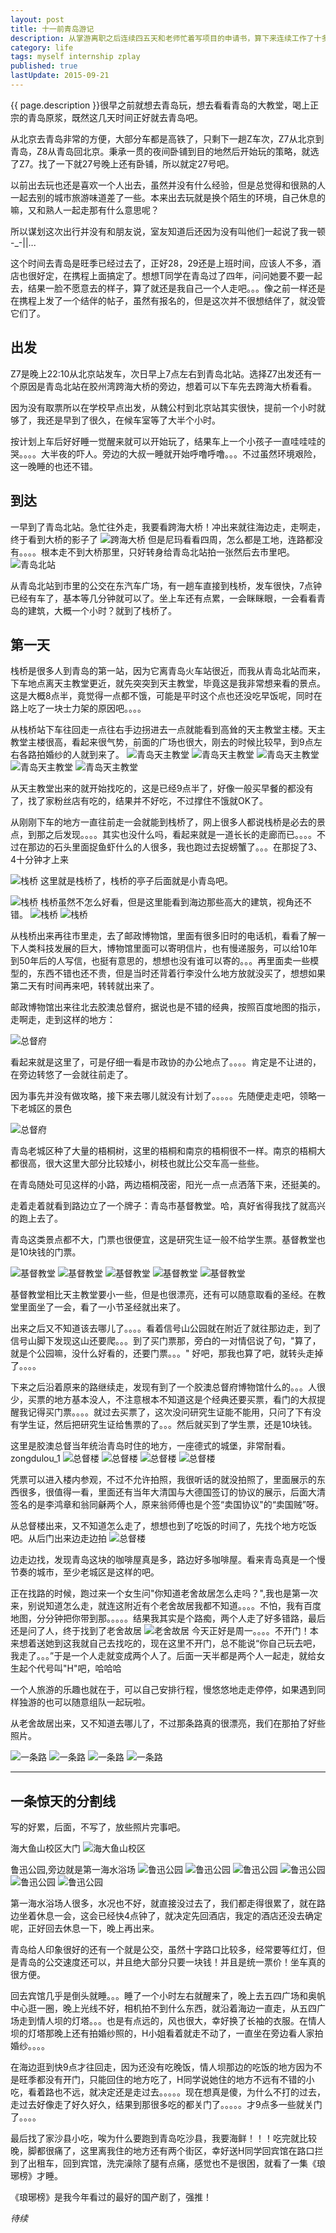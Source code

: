```yaml
---
layout: post
title: 十一前青岛游记
description: 从掌游离职之后连续四五天和老师忙着写项目的申请书，算下来连续工作了十多天，实在感觉有点累，就想着马上那就中秋、十一放假了，不如出去玩两天吧。
category: life
tags: myself internship zplay
published: true
lastUpdate: 2015-09-21
---
```


{{ page.description }}很早之前就想去青岛玩，想去看看青岛的大教堂，喝上正宗的青岛原浆，既然这几天时间正好就去青岛吧。

从北京去青岛非常的方便，大部分车都是高铁了，只剩下一趟Z车次，Z7从北京到青岛，Z8从青岛回北京。秉承一贯的夜间卧铺到目的地然后开始玩的策略，就选了Z7。找了一下就27号晚上还有卧铺，所以就定27号吧。

以前出去玩也还是喜欢一个人出去，虽然并没有什么经验，但是总觉得和很熟的人一起去别的城市旅游味道差了一些。本来出去玩就是换个陌生的环境，自己休息的嘛，又和熟人一起走那有什么意思呢？

所以谋划这次出行并没有和朋友说，室友知道后还因为没有叫他们一起说了我一顿 -_-||...

这个时间去青岛是旺季已经过去了，正好28，29还是上班时间，应该人不多，酒店也很好定，在携程上面搞定了。想想T同学在青岛过了四年，问问她要不要一起去，结果一脸不愿意去的样子，算了就还是我自己一个人走吧。。。像之前一样还是在携程上发了一个结伴的帖子，虽然有报名的，但是这次并不很想结伴了，就没管它们了。



## 出发 ##
Z7是晚上22:10从北京站发车，次日早上7点左右到青岛北站。选择Z7出发还有一个原因是青岛北站在胶州湾跨海大桥的旁边，想着可以下车先去跨海大桥看看。

因为没有取票所以在学校早点出发，从魏公村到北京站其实很快，提前一个小时就够了，我还是早到了很久，在候车室等了大半个小时。


按计划上车后好好睡一觉醒来就可以开始玩了，结果车上一个小孩子一直哇哇哇的哭。。。。大半夜的吓人。旁边的大叔一睡就开始呼噜呼噜。。。不过虽然环境艰险，这一晚睡的也还不错。

## 到达 ##
一早到了青岛北站。急忙往外走，我要看跨海大桥！冲出来就往海边走，走啊走，终于看到大桥的影子了 ![跨海大桥](/images/qd/kuahaidaqiao.JPG) 但是尼玛看看四周，怎么都是工地，连路都没有。。。。根本走不到大桥那里，只好转身给青岛北站拍一张然后去市里吧。 ![青岛北站](/images/qd/qingdaobeizhan.JPG)

从青岛北站到市里的公交在东汽车广场，有一趟车直接到栈桥，发车很快，7点钟已经有车了，基本等几分钟就可以了。坐上车还有点累，一会眯眯眼，一会看看青岛的建筑，大概一个小时？就到了栈桥了。

## 第一天 ##
栈桥是很多人到青岛的第一站，因为它离青岛火车站很近，而我从青岛北站而来，下车地点离天主教堂更近，就先突突到天主教堂，毕竟这是我非常想来看的景点。这是大概8点半，竟觉得一点都不饿，可能是平时这个点也还没吃早饭呢，同时在路上吃了一块士力架的原因吧。。。。

从栈桥站下车往回走一点往右手边拐进去一点就能看到高耸的天主教堂主楼。天主教堂主楼很高，看起来很气势，前面的广场也很大，刚去的时候比较早，到9点左右各路拍婚纱的人就到来了。
![青岛天主教堂](/images/qd/tianzhujiaotang_1.JPG)
![青岛天主教堂](/images/qd/tianzhujiaotang_2.JPG)
![青岛天主教堂](/images/qd/tianzhujiaotang_3.JPG)
![青岛天主教堂](/images/qd/tianzhujiaotang_4.JPG)
![青岛天主教堂](/images/qd/tianzhujiaotang_5.JPG)

从天主教堂出来的就开始找吃的，这是已经9点半了，好像一般买早餐的都没有了，找了家粉丝店有吃的，结果并不好吃，不过撑住不饿就OK了。

从刚刚下车的地方一直往前走一会就能到栈桥了，网上很多人都说栈桥是必去的景点，到那之后发现。。。。其实也没什么吗，看起来就是一道长长的走廊而已。。。。不过在那边的石头里面捉鱼虾什么的人很多，我也跑过去捉螃蟹了。。。在那捉了3、4十分钟才上来

![栈桥](/images/qd/zhanqiao_1.JPG)
这里就是栈桥了，栈桥的亭子后面就是小青岛吧。

![栈桥](/images/qd/zhanqiao_2.JPG)
栈桥虽然不怎么好看，但是这里能看到海边那些高大的建筑，视角还不错。
![栈桥](/images/qd/zhanqiao_3.JPG)
![栈桥](/images/qd/zhanqiao_4.JPG)

从栈桥出来再往市里走，去了邮政博物馆，里面有很多旧时的电话机，看看了解一下人类科技发展的巨大，博物馆里面可以寄明信片，也有慢递服务，可以给10年到50年后的人写信，也挺有意思的，想想也没有谁可以寄的。。。再里面卖一些模型的，东西不错也还不贵，但是当时还背着行李没什么地方放就没买了，想想如果第二天有时间再来吧，转转就出来了。

邮政博物馆出来往北去胶澳总督府，据说也是不错的经典，按照百度地图的指示，走啊走，走到这样的地方：

![总督府](/images/qd/zongdufu_1.JPG)

看起来就是这里了，可是仔细一看是市政协的办公地点了。。。。肯定是不让进的，在旁边转悠了一会就往前走了。

因为事先并没有做攻略，接下来去哪儿就没有计划了。。。。。先随便走走吧，领略一下老城区的景色

![总督府](/images/qd/zongdufu_2.JPG)

青岛老城区种了大量的梧桐树，这里的梧桐和南京的梧桐很不一样。南京的梧桐大都很高，很大这里大部分比较矮小，树枝也就比公交车高一些些。

在青岛随处可见这样的小路，两边梧桐茂密，阳光一点一点洒落下来，还挺美的。

走着走着就看到路边立了一个牌子：青岛市基督教堂。哈，真好省得我找了就高兴的跑上去了。

青岛这类景点都不大，门票也很便宜，这是研究生证一般不给学生票。基督教堂也是10块钱的门票。

![基督教堂](/images/qd/jidujiaotang_1.JPG)
![基督教堂](/images/qd/jidujiaotang_2.JPG)
![基督教堂](/images/qd/jidujiaotang_3.JPG)
![基督教堂](/images/qd/jidujiaotang_4.JPG)
![基督教堂](/images/qd/jidujiaotang_5.JPG)

基督教堂相比天主教堂要小一些，但是也很漂亮，还有可以随意取看的圣经。在教堂里面坐了一会，看了一小节圣经就出来了。

出来之后又不知道该去哪儿了。。。。看着信号山公园就在附近了就往那边走，到了信号山脚下发现这山还要爬。。。到了买门票那，旁白的一对情侣说了句，"算了，就是个公园嘛，没什么好看的，还要门票。。。"  好吧，那我也算了吧，就转头走掉了。。。。

下来之后沿着原来的路继续走，发现有到了一个胶澳总督府博物馆什么的。。。人很少，买票的地方基本没人，不注意根本不知道这是个经典还要买票，看门的大叔提醒我记得买门票。。。。就过去买票了，这次没问研究生证能不能用，只问了下有没有学生证，然后把研究生证给售票的了。。。然后就买到了学生票，还是10块钱。

这里是胶澳总督当年统治青岛时住的地方，一座德式的城堡，非常耐看。
zongdulou_1
![总督楼](/images/qd/zongdulou_1.JPG)
![总督楼](/images/qd/zongdulou_2.JPG)
![总督楼](/images/qd/zongdulou_3.JPG)
![总督楼](/images/qd/zongdulou_4.JPG)

凭票可以进入楼内参观，不过不允许拍照，我很听话的就没拍照了，里面展示的东西很多，很值得一看，里面还有当年大清国与大德国签订的协议的展示，后面大清签名的是李鸿章和翁同龢两个人，原来翁师傅也是个签“卖国协议"的“卖国贼”呀。

从总督楼出来，又不知道怎么走了，想想也到了吃饭的时间了，先找个地方吃饭吧。从后门出来边走边拍
![总督楼](/images/qd/zongdulou_5.JPG)

边走边找，发现青岛这块的咖啡屋真是多，路边好多咖啡屋。看来青岛真是一个慢节奏的城市，至少老城区是这样的吧。

正在找路的时候，跑过来一个女生问"你知道老舍故居怎么走吗？",我也是第一次来，别说知道怎么走，就连这附近有个老舍故居我都不知道。。。。不怕，我有百度地图，分分钟把你带到那。。。。。结果我其实是个路痴，两个人走了好多错路，最后还是问了人，终于找到了老舍故居
![老舍故居](/images/qd/laosheguju.JPG)
今天正好是周一。。。。不开门！本来想着送她到这我就自己去找吃的，现在这里不开门，总不能说“你自己玩去吧，我走了。。。”于是一个人走就变成两个人了。后面一天半都是两个人一起走，就给女生起个代号叫"H"吧，哈哈哈

一个人旅游的乐趣也就在于，可以自己安排行程，慢悠悠地走走停停，如果遇到同样独游的也可以随意组队一起玩啦。

从老舍故居出来，又不知道去哪儿了，不过那条路真的很漂亮，我们在那拍了好些照片。

![一条路](/images/qd/yitiaolu_1.JPG)
![一条路](/images/qd/yitiaolu_2.JPG)
![一条路](/images/qd/yitiaolu_3.JPG)
![一条路](/images/qd/yitiaolu_4.JPG)


----------
一条惊天的分割线
----------

写的好累，后面，不写了，放些照片完事吧。

海大鱼山校区大门
![海大鱼山校区](/images/qd/haida.JPG)

鲁迅公园,旁边就是第一海水浴场
![鲁迅公园](/images/qd/luxun_1.JPG)
![鲁迅公园](/images/qd/luxun_2.JPG)
![鲁迅公园](/images/qd/luxun_3.JPG)
![鲁迅公园](/images/qd/luxun_4.JPG)
![鲁迅公园](/images/qd/luxun_5.JPG)
![鲁迅公园](/images/qd/luxun_6.JPG)

第一海水浴场人很多，水况也不好，就直接没过去了，我们都走得很累了，就在路边坐着休息一会，这会已经快4点钟了，就决定先回酒店，我定的酒店还没去确定呢，正好回去休息一下，晚上再出来。

青岛给人印象很好的还有一个就是公交，虽然十字路口比较多，经常要等红灯，但是青岛的公交速度还可以，并且绝大部分只要一块钱！并且是统一票价！坐车真的很方便。

回去宾馆几乎是倒头就睡。。。睡了一个小时左右就醒来了，晚上去五四广场和奥帆中心逛一圈，晚上光线不好，相机拍不到什么东西，就沿着海边一直走，从五四广场走到情人坝的灯塔。。。也是有点远的，风也很大，幸好换了长袖的衣服。在情人坝的灯塔那晚上还有拍婚纱照的，H小姐看着就走不动了，一直坐在旁边看人家拍婚纱。。。。

在海边逛到快9点才往回走，因为还没有吃晚饭，情人坝那边的吃饭的地方因为不是旺季都没有开门，只能回住的地方吃了，H同学说她住的地方不远有不错的小吃，看着路也不远，就决定还是走过去。。。。。现在想真是傻，为什么不打的过去，走过去好像走了好久好久，结果到那很多吃的都关门了。。。。。才9点多一些就关门了。。。。

最后找了家沙县小吃，唉为什么要跑到青岛吃沙县，我要海鲜！！！吃完就比较晚，脚都很痛了，这里离我住的地方还有两个街区，幸好送H同学回宾馆在路口拦到了出租车，回到宾馆，洗完澡除了腿有点痛，感觉也不是很困，就看了一集《琅琊榜》才睡。

《琅琊榜》是我今年看过的最好的国产剧了，强推！

*待续*